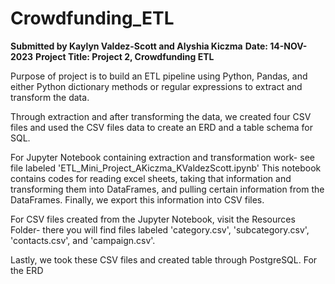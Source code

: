 # Crowdfunding_ETL
**Submitted by Kaylyn Valdez-Scott and Alyshia Kiczma** **Date: 14-NOV-2023** **Project Title: Project 2, Crowdfunding ETL**

Purpose of project is to build an ETL pipeline using Python, Pandas, and either Python dictionary methods or regular expressions to extract and transform the data. 

Through extraction and after transforming the data, we created four CSV files and used the CSV files data to create an ERD and a table schema for SQL. 

For Jupyter Notebook containing extraction and transformation work- see file labeled 'ETL_Mini_Project_AKiczma_KValdezScott.ipynb'
This notebook contains codes for reading excel sheets, taking that information and transforming them into DataFrames, and pulling certain information from the DataFrames. Finally, we export this information into CSV files. 

For CSV files created from the Jupyter Notebook, visit the Resources Folder- there you will find files labeled 'category.csv', 'subcategory.csv', 'contacts.csv', and 'campaign.csv'. 

Lastly, we took these CSV files and created table through PostgreSQL. 
For the ERD 
